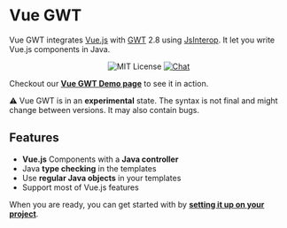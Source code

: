 # Vue GWT

Vue GWT integrates [Vue.js](https://vuejs.org/) with [GWT](http://www.gwtproject.org/) 2.8 using [JsInterop](https://docs.google.com/document/d/10fmlEYIHcyead_4R1S5wKGs1t2I7Fnp_PaNaa7XTEk0/view).
It let you write Vue.js components in Java.

<p align="center">
<img src="https://img.shields.io/badge/license-MIT-blue.svg" alt="MIT License"/>
<a href="https://gitter.im/Axellience/vue-gwt"><img src="https://img.shields.io/gitter/room/nwjs/nw.js.svg" alt="Chat"/></a>
</p>

Checkout our **[Vue GWT Demo page](https://axellience.github.io/vue-gwt-demo/)** to see it in action.

⚠️ Vue GWT is in an **experimental** state.
The syntax is not final and might change between versions.
It may also contain bugs.

## Features

* **Vue.js** Components with a **Java controller**
* Java **type checking** in the templates
* Use **regular Java objects** in your templates
* Support most of Vue.js features

When you are ready, you can get started with by **[setting it up on your project](./project-setup.md)**.